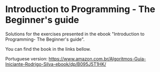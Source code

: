 # Introduction to Programming - The Beginner's guide

Solutions for the exercises presented in the ebook "Introduction to Programming- The Beginner's guide".

You can find the book in the links bellow.

Portuguese version:
https://www.amazon.com.br/Algoritmos-Guia-Iniciante-Rodrigo-Silva-ebook/dp/B095J5T1HK/
